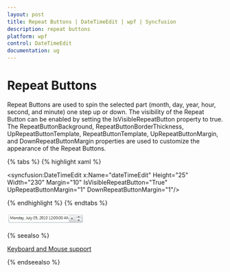 ```yaml
---
layout: post
title: Repeat Buttons | DateTimeEdit | wpf | Syncfusion
description: repeat buttons
platform: wpf
control: DateTimeEdit
documentation: ug
---
```


# Repeat Buttons

Repeat Buttons are used to spin the selected part (month, day, year, hour, second, and minute) one step up or down. The visibility of the Repeat Button can be enabled by setting the IsVisibleRepeatButton property to true. The RepeatButtonBackground, RepeatButtonBorderThickness, UpRepeatButtonTemplate, RepeatButtonTemplate, UpRepeatButtonMargin, and DownRepeatButtonMargin properties are used to customize the appearance of the Repeat Buttons.

{% tabs %}
{% highlight xaml %}

<syncfusion:DateTimeEdit x:Name="dateTimeEdit" Height="25" Width="230" Margin="10" IsVisibleRepeatButton="True" UpRepeatButtonMargin="1" DownRepeatButtonMargin="1"/>

{% endhighlight  %}
{% endtabs %}

![](Repeat-Buttons_images/Repeat-Buttons_img1.png)

{% seealso %}

[Keyboard and Mouse support](/wpf/datetimeedit/keyboard-and-mouse-support)

{% endseealso %}

